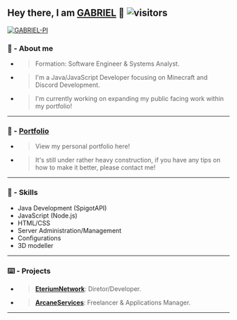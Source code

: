 ## Hey there, I am [GABRIEL](https://github.com/GABRIEL-PI) 👋 ![visitors](https://visitor-badge.glitch.me/badge?page_id=GABRIEL-PI)
[![GABRIEL-PI](https://github-readme-stats.vercel.app/api?username=GABRIEL-PI&show_icons=true&theme=dracula&count_private=true)](https://github.com/GABRIEL-PI)<br/>
### 🤵 - About me 
- > Formation: Software Engineer & Systems Analyst.
- > I'm a Java/JavaScript Developer focusing on Minecraft and Discord Development.
- > I'm currently working on expanding my public facing work within my portfolio!

------------
### 📖 - **[Portfolio](https://gabriel-pi.github.io/portifolio/ "Portfolio")**
- > View my personal portfolio here!
- > It's still under rather heavy construction, if you have any tips on how to make it better, please contact me!
------------

### 📖 - Skills
- Java Development (SpigotAPI)
- JavaScript (Node.js)
- HTML/CSS
- Server Administration/Management
- Configurations
- 3D modeller
------------

### ⌨️ - Projects
- > **[EteriumNetwork](https://discord.gg/M5xfHQxAFX "EteriumNetwork")**: Diretor/Developer.
- > **[ArcaneServices](https://discord.gg/arcanestudios "ArcaneServices")**: Freelancer & Applications Manager.

------------
